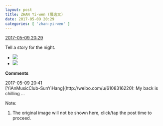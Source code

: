 ```yaml
---
layout: post
title: ZHAN Yi-wen (展逸文)
date: 2017-05-09 20:29
categories: [ 'zhan-yi-wen' ]
---
```


<div class="weibo-info">
  <a href="http://weibo.com/6108090526/F2lu039Fj">2017-05-09 20:29</a>
</div>

Tell a story for the night.

<!-- more -->

<ul class="weibo-pic-list-1">
  <li class="weibo-pic">
    <img src="https://wx2.sinaimg.cn/thumb150/006FmVn8gy1fffdvls5u5j30k00zkn1k.jpg" />
  </li>
  <li class="weibo-pic">
    <img src="https://wx2.sinaimg.cn/thumb150/006FmVn8gy1fffdvm7mp8j30k00zkgp3.jpg" />
  </li>
</ul>

**Comments**

<div class="weibo-info">2017-05-09 20:41</div>
[YiAnMusicClub-SunYiHang](http://weibo.com/u/6108316220): My back is chilling …

Note:
1. The original image will not be shown here, click/tap the post time to proceed.
